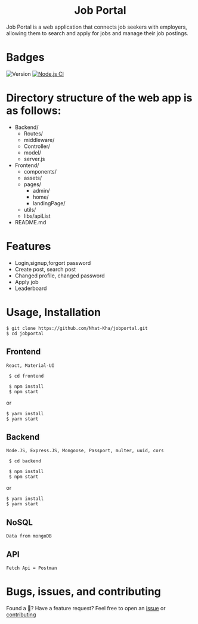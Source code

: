 <h1 align="center"><strong>Job Portal</strong></h1>
 Job Portal is a web application that connects job seekers with employers, allowing them to search and apply for jobs and manage their job postings.

# Badges
 ![Version](https://img.shields.io/badge/Version-1.0.0-green.svg)
[![Node.js CI](https://github.com/Nhat-Kha/jobportal/actions/workflows/node.js.yml/badge.svg)](https://github.com/Nhat-Kha/jobportal/actions/workflows/node.js.yml)



# Directory structure of the web app is as follows:

- Backend/
  - Routes/
  - middleware/
  - Controller/
  - model/
  - server.js
- Frontend/
  - components/
  - assets/
  - pages/
    - admin/
    - home/
    - landingPage/
  - utils/
  - libs/apiList
- README.md

# Features
 - Login,signup,forgort password
 - Create post, search post
 - Changed profile, changed password
 - Apply job
 - Leaderboard

# Usage, Installation

```
$ git clone https://github.com/Nhat-Kha/jobportal.git
$ cd jobportal
```

## Frontend

`React, Material-UI`

```
 $ cd frontend
```

```
 $ npm install
 $ npm start
```
or

```
$ yarn install
$ yarn start
```

## Backend

`Node.JS, Express.JS, Mongoose, Passport, multer, uuid, cors`

```
 $ cd backend
```

```
 $ npm install
 $ npm start
```
or

```
$ yarn install
$ yarn start
```

## NoSQL
`Data from mongoDB`

## API
`Fetch Api = Postman`

# Bugs, issues, and contributing

Found a 🐛? Have a feature request? Feel free to open an [issue](https://github.com/Nhat-Kha/jobportal/issues) or [contributing](https://github.com/Nhat-Kha/jobportal)
